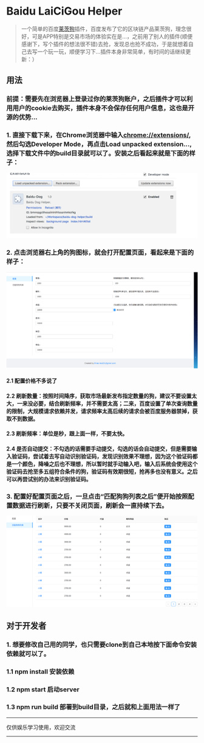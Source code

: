 # Baidu LaiCiGou Helper


> 一个简单的百度[莱茨狗](https://pet-chain.baidu.com/)插件，百度发布了它的区块链产品莱茨狗，理念很好，可是APP特别是交易市场的体验实在是...，之前用了别人的插件(顺便感谢下，写个插件的想法很不错)去抢，发现总也抢不成功，于是就想着自己去写一个玩一玩，顺便学习下...插件本身非常简单，有时间的话继续更新：）

## 用法
### 前提：需要先在浏览器上登录过你的莱茨狗账户，之后插件才可以利用用户的cookie去购买，插件本身不会保存任何用户信息，这也是开源的优势...

### 1. 直接下载下来，在Chrome浏览器中输入[chrome://extensions/](), 然后勾选Developer Mode，再点击Load unpacked extension..., 选择下载文件中的build目录就可以了。安装之后看起来就是下面的样子：

![plugin](https://github.com/slientServer/baidu-dog-helper/blob/master/doc_image/plugin.png)

### 2. 点击浏览器右上角的狗图标，就会打开配置页面，看起来是下面的样子：

![configuration](https://github.com/slientServer/baidu-dog-helper/blob/master/doc_image/home.png)

#### 2.1 配置价格不多说了
#### 2.2 刷新数量：按照时间降序，获取市场最新发布指定数量的狗，建议不要设置太大，一来没必要，结合刷新频率，并不需要太高；二来，百度设置了单次查询数量的限制，大规模请求依赖并发，请求频率太高后续的请求会被百度服务器禁掉，获取不到数据。
#### 2.3 刷新频率：单位是秒，跟上面一样，不要太快。
#### 2.4 是否自动提交：不勾选的话需要手动提交，勾选的话会自动提交，但是需要输入验证码，尝试着去写自动识别验证码，发现识别效果不理想，因为这个验证码都是一个颜色，降噪之后也不理想，所以暂时就手动输入吧，输入后系统会使用这个验证码去抢至多五组符合条件的狗，验证码有效期很短，抢再多也没有意义。之后可以再尝试别的办法来识别验证码。

### 3. 配置好配置页面之后，一旦点击“匹配狗狗列表之后”便开始按照配置数据进行刷新，只要不关闭页面，刷新会一直持续下去。

![list](https://github.com/slientServer/baidu-dog-helper/blob/master/doc_image/list.png)

## 对于开发者
### 1. 想要修改自己用的同学，也只需要clone到自己本地按下面命令安装依赖就可以了。

### 1.1 npm install 安装依赖

### 1.2 npm start 启动server

### 1.3 npm run build 部署到build目录，之后就和上面用法一样了

***
仅供娱乐学习使用，欢迎交流
***



